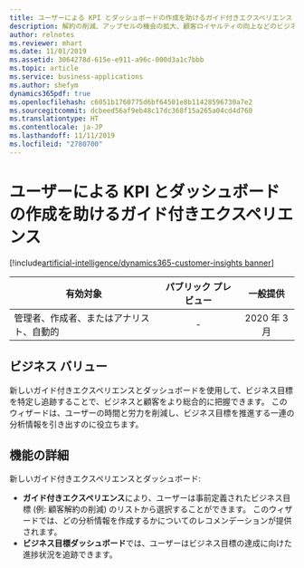 ```yaml
---
title: ユーザーによる KPI とダッシュボードの作成を助けるガイド付きエクスペリエンス
description: 解約の削減、アップセルの機会の拡大、顧客ロイヤルティの向上などのビジネス目標をユーザーが定義するのに役立つガイド付きエクスペリエンスを提供します。 ビジネス目標の分析情報を強化するためのデータのオンボード、統合、形成を支援するために、関連するセグメント、メジャー、Customer Insights を自動的に推奨します。
author: relnotes
ms.reviewer: mhart
ms.date: 11/01/2019
ms.assetid: 3064278d-615e-e911-a96c-000d3a1c7bbb
ms.topic: article
ms.service: business-applications
ms.author: shefym
dynamics365pdf: true
ms.openlocfilehash: c6051b1760775d6bf64501e8b11428596730a7e2
ms.sourcegitcommit: dcbeed56af9eb48c17dc368f15a265a04cd4d760
ms.translationtype: HT
ms.contentlocale: ja-JP
ms.lasthandoff: 11/11/2019
ms.locfileid: "2780700"
---
```

# <a name="guided-experience-helps-users-to-create-kpis-and-dashboards"></a>ユーザーによる KPI とダッシュボードの作成を助けるガイド付きエクスペリエンス
[!include[artificial-intelligence/dynamics365-customer-insights banner](../includes/artificial-intelligence/dynamics365-customer-insights.md)]

| 有効対象    |  パブリック プレビュー | 一般提供 | 
| ---------- | :----------: |:----------: |
|管理者、作成者、またはアナリスト、自動的|-| 2020 年 3 月|


## <a name="business-value"></a>ビジネス バリュー
<!-- bv start -->
新しいガイド付きエクスペリエンスとダッシュボードを使用して、ビジネス目標を特定し追跡することで、ビジネスと顧客をより総合的に把握できます。 このウィザードは、ユーザーの時間と労力を削減し、ビジネス目標を推進する一連の分析情報を引き出すのに役立ちます。 

<!-- bv end -->



## <a name="feature-details"></a>機能の詳細
<!--feature detail start -->
新しいガイド付きエクスペリエンスとダッシュボード:

- **ガイド付きエクスペリエンス**により、ユーザーは事前定義されたビジネス目標 (例: 顧客解約の削減) のリストから選択することができます。 このウィザードでは、どの分析情報を作成するかについてのレコメンデーションが提供されます。
- **ビジネス目標ダッシュボード**では、ユーザーはビジネス目標の達成に向けた進捗状況を追跡できます。
<!--feature detail end -->









